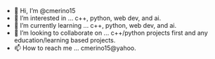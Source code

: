 - 👋 Hi, I’m @cmerino15
- 👀 I’m interested in ... c++, python, web dev, and ai.
- 🌱 I’m currently learning ... c++, python, web dev, and ai. 
- 💞️ I’m looking to collaborate on ... c++/python projects first and any education/learning based projects. 
- 📫 How to reach me ... cmerino15@yahoo.

<!---
cmerino15/cmerino15 is a ✨ special ✨ repository because its `README.md` (this file) appears on your GitHub profile.
You can click the Preview link to take a look at your changes.
--->
